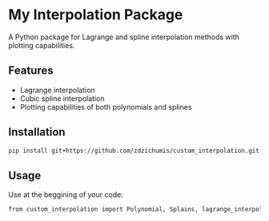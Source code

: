 # My Interpolation Package

A Python package for Lagrange and spline interpolation methods with plotting capabilities.

## Features
- Lagrange interpolation
- Cubic spline interpolation
- Plotting capabilities of both polynomials and splines

## Installation
```bash
pip install git+https://github.com/zdzichumis/custom_interpolation.git
```
## Usage
  Use at the beggining of your code:
```bash
from custom_interpolation import Polynomial, Splains, lagrange_interpolation, splains_interpolation
```
